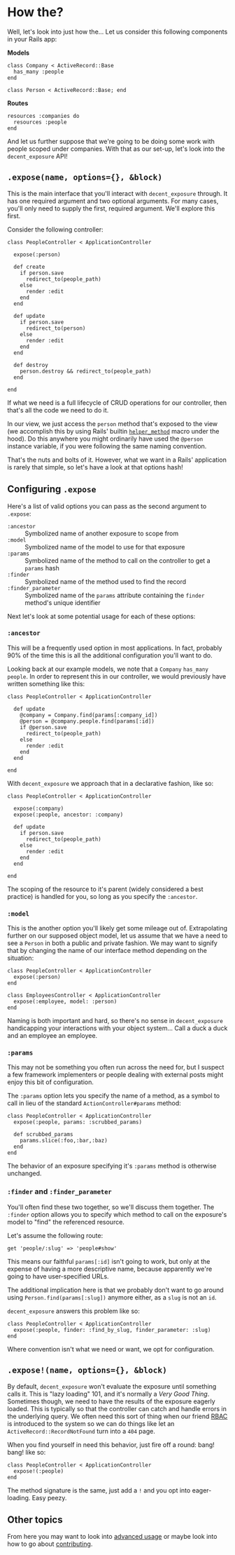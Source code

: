 # How the?

Well, let's look into just how the&hellip; Let us consider this following
components in your Rails app:

**Models**

    class Company < ActiveRecord::Base
      has_many :people
    end

    class Person < ActiveRecord::Base; end

**Routes**

    resources :companies do
      resources :people
    end

And let us further suppose that we're going to be doing some work with people
scoped under companies. With that as our set-up, let's look into the
`decent_exposure` API!

## `.expose(name, options={}, &block)`

This is the main interface that you'll interact with `decent_exposure`
through. It has one required argument and two optional arguments. For many
cases, you'll only need to supply the first, required argument. We'll explore
this first.

Consider the following controller:

    class PeopleController < ApplicationController

      expose(:person)

      def create
        if person.save
          redirect_to(people_path)
        else
          render :edit
        end
      end

      def update
        if person.save
          redirect_to(person)
        else
          render :edit
        end
      end

      def destroy
        person.destroy && redirect_to(people_path)
      end

    end

If what we need is a full lifecycle of CRUD operations for our controller, then
that's all the code we need to do it.

In our view, we just access the `person` method that's exposed to the view (we
accomplish this by using Rails' builtin [`helper_method`][helper] macro under
the hood). Do this anywhere you might ordinarily have used the `@person`
instance variable, if you were following the same naming convention.

That's the nuts and bolts of it. However, what we want in a Rails' application
is rarely that simple, so let's have a look at that options hash!

## Configuring `.expose`

Here's a list of valid options you can pass as the second argument to
`.expose`:

<dl>
  <dt><code>:ancestor</code></dt>
  <dd>Symbolized name of another exposure to scope from</dd>
  <dt><code>:model</code></dt>
  <dd>Symbolized name of the model to use for that exposure</dd>
  <dt><code>:params</code><dt>
  <dd>Symbolized name of the method to call on the controller to get a
  <code>params</code> hash</dd>
  <dt><code>:finder</code></dt>
  <dd>Symbolized name of the method used to find the record</dd>
  <dt><code>:finder_parameter</code></dd>
  <dd>Symbolized name of the <code>params</code> attribute containing the
  <code>finder</code> method's unique identifier</dd>
</dl>

[helper]: http://goo.gl/wne0F

Next let's look at some potential usage for each of these options:

### `:ancestor`

This will be a frequently used option in most applications. In fact, probably
90% of the time this is all the additional configuration you'll want to do.

Looking back at our example models, we note that a `Company` `has_many`
`people`. In order to represent this in our controller, we would previously
have written something like this:

    class PeopleController < ApplicationController

      def update
        @company = Company.find(params[:company_id])
        @person = @company.people.find(params[:id])
        if @person.save
          redirect_to(people_path)
        else
          render :edit
        end
      end

    end

With `decent_exposure` we approach that in a declarative fashion, like so:


    class PeopleController < ApplicationController

      expose(:company)
      expose(:people, ancestor: :company)

      def update
        if person.save
          redirect_to(people_path)
        else
          render :edit
        end
      end

    end

The scoping of the resource to it's parent (widely considered a best practice)
is handled for you, so long as you specify the `:ancestor`.


### `:model`

This is the another option you'll likely get some mileage out of.
Extrapolating further on our supposed object model, let us assume that we have
a need to see a `Person` in both a public and private fashion. We may want to
signify that by changing the name of our interface method depending on the
situation:

    class PeopleController < ApplicationController
      expose(:person)
    end

    class EmployeesController < ApplicationController
      expose(:employee, model: :person)
    end

Naming is both important and hard, so there's no sense in `decent_exposure`
handicapping your interactions with your object system... Call a duck a duck
and an employee an employee.

### `:params`

This may not be something you often run across the need for, but I suspect a
few framework implementers or people dealing with external posts might enjoy
this bit of configuration.

The `:params` option lets you specify the name of a method, as a symbol to
call in lieu of the standard `ActionController#params` method:

    class PeopleController < ApplicationController
      expose(:people, params: :scrubbed_params)

      def scrubbed_params
        params.slice(:foo,:bar,:baz)
      end
    end

The behavior of an exposure specifying it's `:params` method is otherwise
unchanged.

### `:finder` and `:finder_parameter`

You'll often find these two together, so we'll discuss them together. The
`:finder` option allows you to specify which method to call on the exposure's
model to "find" the referenced resource.

Let's assume the following route:

    get 'people/:slug' => 'people#show'

This means our faithful `params[:id]` isn't going to work, but only at the
expense of having a more descriptive name, because apparently we're going to
have user-specified URLs.

The additional implication here is that we probably don't want to go around
using `Person.find(params[:slug])` anymore either, as a `slug` is not an `id`.

`decent_exposure` answers this problem like so:

    class PeopleController < ApplicationController
      expose(:people, finder: :find_by_slug, finder_parameter: :slug)
    end

Where convention isn't what we need or want, we opt for configuration.

## `.expose!(name, options={}, &block)`

By default, `decent_exposure` won't evaluate the exposure until something
calls it. This is "lazy loading" 101, and it's normally a _Very Good Thing_.
Sometimes though, we need to have the results of the exposure eagerly loaded.
This is typically so that the controller can catch and handle errors in the
underlying query. We often need this sort of thing when our friend
[RBAC][rbac] is introduced to the system so we can do things like let an
`ActiveRecord::RecordNotFound` turn into a `404` page.

When you find yourself in need this behavior, just fire off a round: bang!
bang! like so:

    class PeopleController < ApplicationController
      expose!(:people)
    end

The method signature is the same, just add a `!` and you opt into
eager-loading. Easy peezy.

## Other topics

From here you may want to look into [advanced usage](advanced.html) or maybe look
into how to go about [contributing](contributing.html).

[rbac]: http://en.wikipedia.org/wiki/Role-based_access_control
